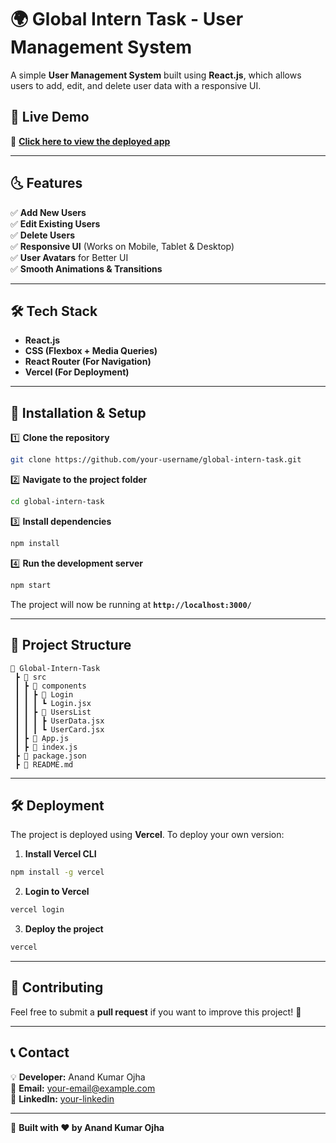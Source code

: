 # 🌍 Global Intern Task - User Management System

A simple **User Management System** built using **React.js**, which allows users to add, edit, and delete user data with a responsive UI.

## 🚀 Live Demo
🔗 **[Click here to view the deployed app](https://global-intern-task.vercel.app/)**

---

## 🌜 Features

✅ **Add New Users**  
✅ **Edit Existing Users**  
✅ **Delete Users**  
✅ **Responsive UI** (Works on Mobile, Tablet & Desktop)  
✅ **User Avatars** for Better UI  
✅ **Smooth Animations & Transitions**  

---

## 🛠️ Tech Stack

- **React.js**
- **CSS (Flexbox + Media Queries)**
- **React Router (For Navigation)**
- **Vercel (For Deployment)**

---

## 🛀 Installation & Setup

1️⃣ **Clone the repository**  
```sh
git clone https://github.com/your-username/global-intern-task.git
```

2️⃣ **Navigate to the project folder**  
```sh
cd global-intern-task
```

3️⃣ **Install dependencies**  
```sh
npm install
```

4️⃣ **Run the development server**  
```sh
npm start
```
The project will now be running at **`http://localhost:3000/`**

---

## 📀 Project Structure
```
📂 Global-Intern-Task
 ┣ 📂 src
 ┃ ┣ 📂 components
 ┃ ┃ ┣ 📂 Login
 ┃ ┃ ┃ ┗ Login.jsx
 ┃ ┃ ┣ 📂 UsersList
 ┃ ┃ ┃ ┣ UserData.jsx
 ┃ ┃ ┃ ┗ UserCard.jsx
 ┃ ┣ 📄 App.js
 ┃ ┣ 📄 index.js
 ┣ 📄 package.json
 ┣ 📄 README.md
```

---

## 🛠️ Deployment

The project is deployed using **Vercel**. To deploy your own version:

1. **Install Vercel CLI**  
```sh
npm install -g vercel
```
2. **Login to Vercel**  
```sh
vercel login
```
3. **Deploy the project**  
```sh
vercel
```

---

## 🙌 Contributing

Feel free to submit a **pull request** if you want to improve this project! 🎯

---

## 📞 Contact

💡 **Developer:** Anand Kumar Ojha  
📧 **Email:** your-email@example.com  
🔗 **LinkedIn:** [your-linkedin](www.linkedin.com/in/anand-ojha-9a2250268)  

---

🚀 **Built with ❤️ by Anand Kumar Ojha**

